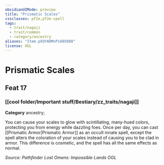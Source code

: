 ```yaml
---
obsidianUIMode: preview
title: "Prismatic Scales"
cssclasses: pf2e,pf2e-spell
tags:
  - trait/nagaji
  - trait/common
  - category/ancestry
aliases: "Item.pXQYADMnPiO850D8"
license: OGL
---
```

# Prismatic Scales
## Feat 17
### [[cool folder/Important stuff/Bestiary/zz_traits/nagaji]]

**Category** ancestry; 




You can cause your scales to glow with scintillating, many-hued colors, protecting you from energy while dazzling foes. Once per day, you can cast [[Prismatic Armor|Prismatic Armor]] as an occult innate spell, except the spell alters the coloration of your scales instead of causing you to be clad in armor. This difference is cosmetic, and the spell has all the same effects as normal.

*Source: Pathfinder Lost Omens: Impossible Lands*
*OGL*